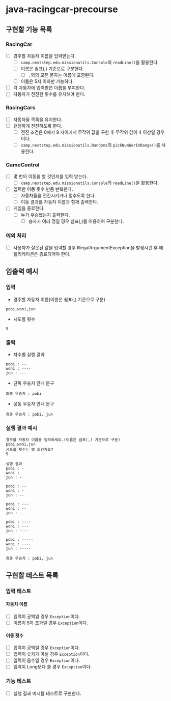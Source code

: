 # java-racingcar-precourse

## 구현할 기능 목록

### RacingCar

- [ ] 경주할 자동차 이름을 입력받는다.
  - [ ] `camp.nextstep.edu.missionutils.Console`의 `readLine()`을 활용한다.
  - [ ] 이름은 쉼표(,) 기준으로 구분한다.
    - [ ] `,`외의 모든 문자는 이름에 포함된다.
  - [ ] 이름은 5자 이하만 가능하다.
- [ ] 각 자동차에 입력받은 이름을 부여한다.
- [ ] 자동차가 전진한 횟수를 유지해야 한다.

### RacingCars

- [ ] 자동차들 목록을 유지한다.
- [ ] 랜덤하게 전진하도록 한다.
  - [ ] 전진 조건은 0에서 9 사이에서 무작위 값을 구한 후 무작위 값이 4 이상일 경우이다.
  - [ ] `camp.nextstep.edu.missionutils.Randoms`의 `pickNumberInRange()`를 사용한다.

### GameControl

- [ ] 몇 번의 이동을 할 것인지를 입력 받는다.
  - [ ] `camp.nextstep.edu.missionutils.Console`의 `readLine()`을 활용한다.
- [ ] 입력한 이동 횟수 만큼 반복한다.
  - [ ] 자동차들을 전진시키거나 멈추도록 한다.
  - [ ] 이동 결과를 자동차 이름과 함께 출력한다.
- [ ] 게임을 종료한다.
  - [ ] 누가 우승했는지 출력한다.
    - [ ] 승자가 여러 명일 경우 쉼표(,)를 이용하여 구분한다.

### 예외 처리

- [ ] 사용자가 잘못된 값을 입력할 경우 IllegalArgumentException을 발생시킨 후 애플리케이션은 종료되어야 한다.

## 입출력 예시

### 입력

- 경주할 자동차 이름(이름은 쉼표(,) 기준으로 구분)
```text
pobi,woni,jun
```

- 시도할 횟수
```text
5
```

### 출력

- 차수별 실행 결과
```text
pobi : --
woni : ----
jun : ---
```

- 단독 우승자 안내 문구
```text
최종 우승자 : pobi
```

- 공동 우승자 안내 문구
```text
최종 우승자 : pobi, jun
```

### 실행 결과 예시
```text
경주할 자동차 이름을 입력하세요.(이름은 쉼표(,) 기준으로 구분)
pobi,woni,jun
시도할 횟수는 몇 회인가요?
5

실행 결과
pobi : -
woni : 
jun : -

pobi : --
woni : -
jun : --

pobi : ---
woni : --
jun : ---

pobi : ----
woni : ---
jun : ----

pobi : -----
woni : ----
jun : -----

최종 우승자 : pobi, jun
```

## 구현할 테스트 목록

### 입력 테스트

#### 자동차 이름

- [ ] 입력이 공백일 경우 `Exception`이다.
- [ ] 이름이 5자 초과일 경우 `Exception`이다.

#### 이동 횟수

- [ ] 입력이 공백일 경우 `Exception`이다.
- [ ] 입력이 숫자가 아닐 경우 `Exception`이다.
- [ ] 입력이 음수일 경우 `Exception`이다.
- [ ] 입력이 Long보다 클 경우 `Exception`이다.

### 기능 테스트

- [ ] 실행 결과 예시를 테스트로 구현한다.
